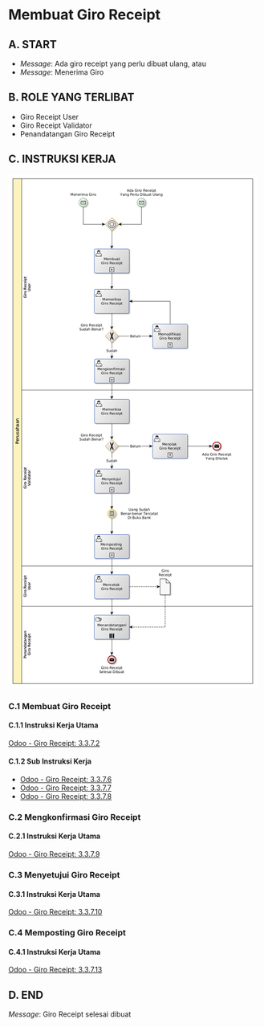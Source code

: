 # Membuat Giro Receipt

## <a name="input">A. START</a>

* *Message*: Ada giro receipt yang perlu dibuat ulang, atau
* *Message*: Menerima Giro

## <a name="role">B. ROLE YANG TERLIBAT</a>

* Giro Receipt User
* Giro Receipt Validator
* Penandatangan Giro Receipt

## <a name="instruksi">C. INSTRUKSI KERJA</a>

![](../img/prosedur-kerja/memproses-giro-receipt.png)

### C.1 Membuat Giro Receipt

#### C.1.1 Instruksi Kerja Utama

[Odoo - Giro Receipt: 3.3.7.2](../transaksi/giro-receipt/membuat.md)

#### C.1.2 Sub Instruksi Kerja

* [Odoo - Giro Receipt: 3.3.7.6](../transaksi/giro-receipt/membuat-detail-manual.md)
* [Odoo - Giro Receipt: 3.3.7.7](../transaksi/giro-receipt/line-modifikasi.md)
* [Odoo - Giro Receipt: 3.3.7.8](../transaksi/giro-receipt/line-hapus.md)

### C.2 Mengkonfirmasi Giro Receipt

#### C.2.1 Instruksi Kerja Utama

[Odoo - Giro Receipt: 3.3.7.9](../transaksi/giro-receipt/konfirmasi.md)

### C.3 Menyetujui Giro Receipt

#### C.3.1 Instruksi Kerja Utama

[Odoo - Giro Receipt: 3.3.7.10](../transaksi/giro-receipt/approve.md)

### C.4 Memposting Giro Receipt

#### C.4.1 Instruksi Kerja Utama

[Odoo - Giro Receipt: 3.3.7.13](../transaksi/giro-receipt/post.md)

## <a name="input">D. END</a>

*Message*: Giro Receipt selesai dibuat
